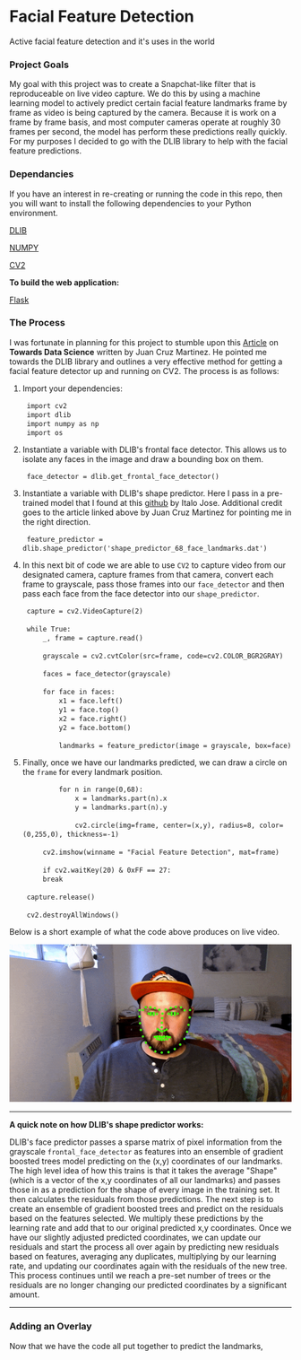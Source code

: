 # Facial Feature Detection
Active facial feature detection and it's uses in the world

### Project Goals
My goal with this project was to create a Snapchat-like filter that is reproduceable on live video capture. We do this by using a machine learning model to actively predict certain facial feature landmarks frame by frame as video is being captured by the camera. Because it is work on a frame by frame basis, and most computer cameras operate at roughly 30 frames per second, the model has perform these predictions really quickly. For my purposes I decided to go with the DLIB library to help with the facial feature predictions. 

### Dependancies
If you have an interest in re-creating or running the code in this repo, then you will want to install the following dependencies to your Python environment.

[DLIB](http://dlib.net/)

[NUMPY](https://numpy.org/doc/)

[CV2](https://docs.opencv.org/master/d6/d00/tutorial_py_root.html)

**To build the web application:**

[Flask](https://flask.palletsprojects.com/en/2.0.x/)

### The Process
I was fortunate in planning for this project to stumble upon this [Article](https://towardsdatascience.com/detecting-face-features-with-python-30385aee4a8e) on **Towards Data Science** written by Juan Cruz Martinez. He pointed me towards the DLIB library and outlines a very effective method for getting a facial feature detector up and running on CV2. The process is as follows:

1. Import your dependencies:
   
        import cv2
        import dlib
        import numpy as np
        import os

2. Instantiate a variable with DLIB's frontal face detector. This allows us to isolate any faces in the image and draw a bounding box on them. 
   
        face_detector = dlib.get_frontal_face_detector()
    
    
3. Instantiate a variable with DLIB's shape predictor. Here I pass in a pre-trained model that I found at this [github](https://github.com/italojs/facial-landmarks-recognition) by Italo Jose. Additional credit goes to the article linked above by Juan Cruz Martinez for pointing me in the right direction. 

        feature_predictor = dlib.shape_predictor('shape_predictor_68_face_landmarks.dat')
        
4. In this next bit of code we are able to use `CV2` to capture video from our designated camera, capture frames from that camera, convert each frame to grayscale, pass those frames into our `face_detector` and then pass each face from the face detector into our `shape_predictor`.

        capture = cv2.VideoCapture(2)

        while True:
            _, frame = capture.read()
    
            grayscale = cv2.cvtColor(src=frame, code=cv2.COLOR_BGR2GRAY)

            faces = face_detector(grayscale)

            for face in faces:
                x1 = face.left()
                y1 = face.top()
                x2 = face.right()
                y2 = face.bottom()

                landmarks = feature_predictor(image = grayscale, box=face)
                
5. Finally, once we have our landmarks predicted, we can draw a circle on the `frame` for every landmark position. 


                for n in range(0,68):
                    x = landmarks.part(n).x
                    y = landmarks.part(n).y
            
                    cv2.circle(img=frame, center=(x,y), radius=8, color= (0,255,0), thickness=-1)
    
            cv2.imshow(winname = "Facial Feature Detection", mat=frame)
        
            if cv2.waitKey(20) & 0xFF == 27:
            break
    
        capture.release()

        cv2.destroyAllWindows()
        
Below is a short example of what the code above produces on live video. 

![](https://github.com/scottwilliamhines/facial_feature_detection/blob/main/facial_detection_gif.gif)

---

**A quick note on how DLIB's shape predictor works:**

DLIB's face predictor passes a sparse matrix of pixel information from the grayscale `frontal_face_detector` as features into an ensemble of gradient boosted trees model predicting on the (x,y) coordinates of our landmarks. The high level idea of how this trains is that it takes the average "Shape" (which is a vector of the x,y coordinates of all our landmarks) and passes those in as a prediction for the shape of every image in the training set. It then calculates the residuals from those predictions. The next step is to create an ensemble of gradient boosted trees and predict on the residuals based on the features selected. We multiply these predictions by the learning rate and add that to our original predicted x,y coordinates. Once we have our slightly adjusted predicted coordinates, we can update our residuals and start the process all over again by predicting new residuals based on features, averaging any duplicates, multiplying by our learning rate, and updating our coordinates again with the residuals of the new tree. This process continues until we reach a pre-set number of trees or the residuals are no longer changing our predicted coordinates by a significant amount. 

---

### Adding an Overlay

Now that we have the code all put together to predict the landmarks, 
        